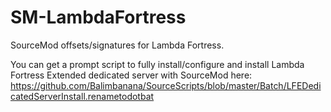 # SM-LambdaFortress
SourceMod offsets/signatures for Lambda Fortress.

You can get a prompt script to fully install/configure and install Lambda Fortress Extended dedicated server with SourceMod here:
https://github.com/Balimbanana/SourceScripts/blob/master/Batch/LFEDedicatedServerInstall.renametodotbat
